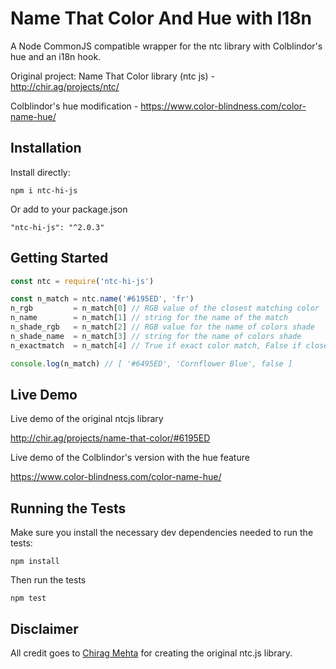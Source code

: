 # Name That Color And Hue with I18n

A Node CommonJS compatible wrapper for the ntc library with Colblindor's hue and an i18n hook.

Original project: Name That Color library (ntc js) - http://chir.ag/projects/ntc/

Colblindor's hue modification - https://www.color-blindness.com/color-name-hue/

## Installation

Install directly:
```
npm i ntc-hi-js
```

Or add to your package.json
```
"ntc-hi-js": "^2.0.3"
```

## Getting Started

```javascript
const ntc = require('ntc-hi-js')

const n_match = ntc.name('#6195ED', 'fr')
n_rgb         = n_match[0] // RGB value of the closest matching color
n_name        = n_match[1] // string for the name of the match
n_shade_rgb   = n_match[2] // RGB value for the name of colors shade
n_shade_name  = n_match[3] // string for the name of colors shade
n_exactmatch  = n_match[4] // True if exact color match, False if close-match

console.log(n_match) // [ '#6495ED', 'Cornflower Blue', false ]
```

## Live Demo

Live demo of the original ntcjs library

http://chir.ag/projects/name-that-color/#6195ED

Live demo of the Colblindor's version with the hue feature

https://www.color-blindness.com/color-name-hue/

## Running the Tests

Make sure you install the necessary dev dependencies needed to run the tests:

```
npm install
```

Then run the tests

```
npm test
```

## Disclaimer

All credit goes to [Chirag Mehta](http://chir.ag/about) for creating the original ntc.js library.
